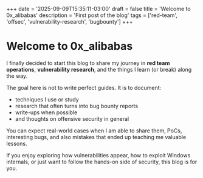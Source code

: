 +++
date = '2025-09-09T15:35:11-03:00'
draft = false
title = 'Welcome to 0x\_alibabas'
description = 'First post of the blog'
tags = \['red-team', 'offsec', 'vulnerability-research', 'bugbounty']
+++

# Welcome to 0x\_alibabas

I finally decided to start this blog to share my journey in **red team operations**, **vulnerability research**, and the things I learn (or break) along the way.

The goal here is not to write perfect guides. It is to document:

* techniques I use or study
* research that often turns into bug bounty reports
* write-ups when possible
* and thoughts on offensive security in general

You can expect real-world cases when I am able to share them, PoCs, interesting bugs, and also mistakes that ended up teaching me valuable lessons.

If you enjoy exploring how vulnerabilities appear, how to exploit Windows internals, or just want to follow the hands-on side of security, this blog is for you.
